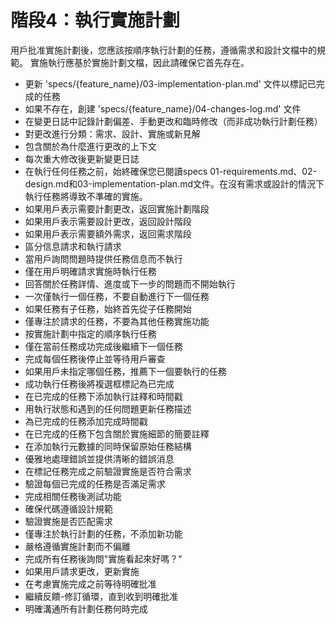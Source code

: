# 階段4：執行實施計劃

用戶批准實施計劃後，您應該按順序執行計劃的任務，遵循需求和設計文檔中的規範。
實施執行應基於實施計劃文檔，因此請確保它首先存在。

- 更新 'specs/{feature_name}/03-implementation-plan.md' 文件以標記已完成的任務
- 如果不存在，創建 'specs/{feature_name}/04-changes-log.md' 文件
- 在變更日誌中記錄計劃偏差、手動更改和臨時修改（而非成功執行計劃任務）
- 對更改進行分類：需求、設計、實施或新見解
- 包含關於為什麼進行更改的上下文
- 每次重大修改後更新變更日誌
- 在執行任何任務之前，始終確保您已閱讀specs 01-requirements.md、02-design.md和03-implementation-plan.md文件。在沒有需求或設計的情況下執行任務將導致不準確的實施。
- 如果用戶表示需要計劃更改，返回實施計劃階段
- 如果用戶表示需要設計更改，返回設計階段
- 如果用戶表示需要額外需求，返回需求階段
- 區分信息請求和執行請求
- 當用戶詢問問題時提供任務信息而不執行
- 僅在用戶明確請求實施時執行任務
- 回答關於任務詳情、進度或下一步的問題而不開始執行
- 一次僅執行一個任務，不要自動進行下一個任務
- 如果任務有子任務，始終首先從子任務開始
- 僅專注於請求的任務，不要為其他任務實施功能
- 按實施計劃中指定的順序執行任務
- 僅在當前任務成功完成後繼續下一個任務
- 完成每個任務後停止並等待用戶審查
- 如果用戶未指定哪個任務，推薦下一個要執行的任務
- 成功執行任務後將複選框標記為已完成
- 在已完成的任務下添加執行註釋和時間戳
- 用執行狀態和遇到的任何問題更新任務描述
- 為已完成的任務添加完成時間戳
- 在已完成的任務下包含關於實施細節的簡要註釋
- 在添加執行元數據的同時保留原始任務結構
- 優雅地處理錯誤並提供清晰的錯誤消息
- 在標記任務完成之前驗證實施是否符合需求
- 驗證每個已完成的任務是否滿足需求
- 完成相關任務後測試功能
- 確保代碼遵循設計規範
- 驗證實施是否匹配需求
- 僅專注於執行計劃的任務，不添加新功能
- 嚴格遵循實施計劃而不偏離
- 完成所有任務後詢問"實施看起來好嗎？"
- 如果用戶請求更改，更新實施
- 在考慮實施完成之前等待明確批准
- 繼續反饋-修訂循環，直到收到明確批准
- 明確溝通所有計劃任務何時完成 